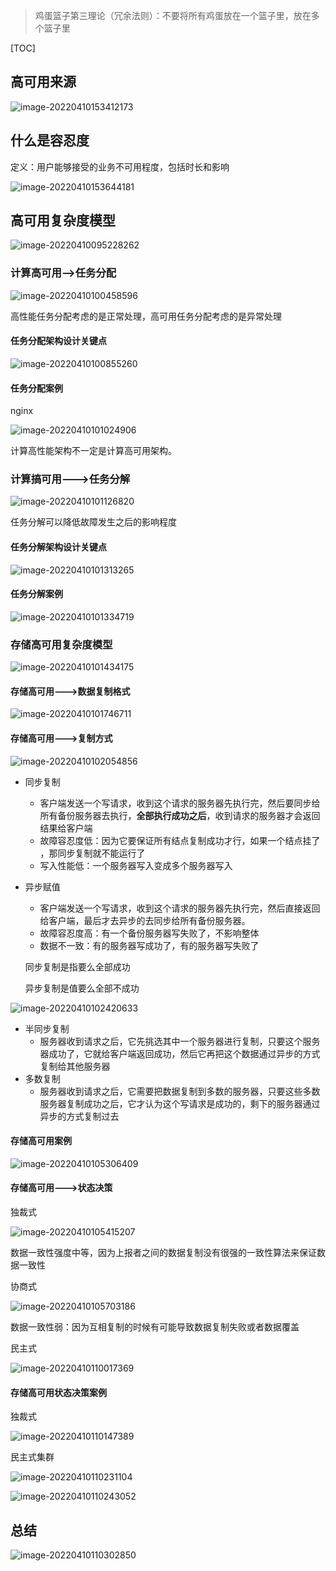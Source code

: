 > 鸡蛋篮子第三理论（冗余法则）：不要将所有鸡蛋放在一个篮子里，放在多个篮子里

[TOC]

## 高可用来源

![image-20220410153412173](static/images/image-20220410153412173.png)

## 什么是容忍度

定义：用户能够接受的业务不可用程度，包括时长和影响

![image-20220410153644181](static/images/image-20220410153644181.png)

## 高可用复杂度模型

![image-20220410095228262](static/images/image-20220410095228262.png)

### 计算高可用-->任务分配

![image-20220410100458596](static/images/image-20220410100458596.png)

高性能任务分配考虑的是正常处理，高可用任务分配考虑的是异常处理

#### 任务分配架构设计关键点

![image-20220410100855260](static/images/image-20220410100855260.png)

#### 任务分配案例

nginx

![image-20220410101024906](static/images/image-20220410101024906.png)

计算高性能架构不一定是计算高可用架构。

### 计算搞可用--->任务分解

![image-20220410101126820](static/images/image-20220410101126820.png)

任务分解可以降低故障发生之后的影响程度

#### 任务分解架构设计关键点

![image-20220410101313265](static/images/image-20220410101313265.png)

#### 任务分解案例

![image-20220410101334719](static/images/image-20220410101334719.png)

### 存储高可用复杂度模型

![image-20220410101434175](static/images/image-20220410101434175.png)

#### 存储高可用--->数据复制格式

![image-20220410101746711](static/images/image-20220410101746711.png)

#### 存储高可用--->复制方式

![image-20220410102054856](static/images/image-20220410102054856.png)

* 同步复制

  * 客户端发送一个写请求，收到这个请求的服务器先执行完，然后要同步给所有备份服务器去执行，**全部执行成功之后**，收到请求的服务器才会返回结果给客户端
  * 故障容忍度低：因为它要保证所有结点复制成功才行，如果一个结点挂了 ，那同步复制就不能运行了
  * 写入性能低：一个服务器写入变成多个服务器写入

* 异步赋值

  * 客户端发送一个写请求，收到这个请求的服务器先执行完，然后直接返回给客户端，最后才去异步的去同步给所有备份服务器。
  * 故障容忍度高：有一个备份服务器写失败了，不影响整体
  * 数据不一致：有的服务器写成功了，有的服务器写失败了

  同步复制是指要么全部成功

  异步复制是值要么全部不成功	

![image-20220410102420633](static/images/image-20220410102420633.png)

- 半同步复制
  - 服务器收到请求之后，它先挑选其中一个服务器进行复制，只要这个服务器成功了，它就给客户端返回成功，然后它再把这个数据通过异步的方式复制给其他服务器
- 多数复制
  - 服务器收到请求之后，它需要把数据复制到多数的服务器，只要这些多数服务器复制成功之后，它才认为这个写请求是成功的，剩下的服务器通过异步的方式复制过去

#### 存储高可用案例

![image-20220410105306409](static/images/image-20220410105306409.png)

#### 存储高可用--->状态决策

独裁式

![image-20220410105415207](static/images/image-20220410105415207.png)

数据一致性强度中等，因为上报者之间的数据复制没有很强的一致性算法来保证数据一致性



协商式

![image-20220410105703186](static/images/image-20220410105703186.png)

数据一致性弱：因为互相复制的时候有可能导致数据复制失败或者数据覆盖





民主式

![image-20220410110017369](static/images/image-20220410110017369.png)

#### 存储高可用状态决策案例

独裁式

![image-20220410110147389](static/images/image-20220410110147389.png)

民主式集群

![image-20220410110231104](static/images/image-20220410110231104.png)

![image-20220410110243052](static/images/image-20220410110243052.png)

## 总结

![image-20220410110302850](static/images/image-20220410110302850.png)